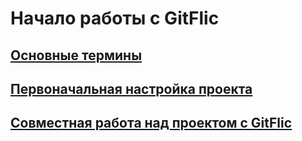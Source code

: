 # Начало работы с GitFlic


## [Основные термины][Glossary]
[Glossary]:Glossary.md

## [Первоначальная настройка проекта][Get_st]
[Get_st]:Get_Started.md

## [Совместная работа над проектом с GitFlic][Co-w]
[Co-w]:Co-Working.md

